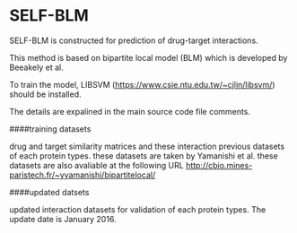 # SELF-BLM

SELF-BLM is constructed for prediction of drug-target interactions.

This method is based on bipartite local model (BLM) which is developed by Beeakely et al.

To train the model, LIBSVM (https://www.csie.ntu.edu.tw/~cjlin/libsvm/) should be installed.

The details are expalined in the main source code file comments.

####training datasets

drug and target similarity matrices and these interaction previous datasets of each protein types. 
these datasets are taken by Yamanishi et al.
these datasets are also avaliable at the following URL http://cbio.mines-paristech.fr/~yyamanishi/bipartitelocal/

####updated datsets

updated interaction datasets for validation of each protein types. The update date is January 2016.
